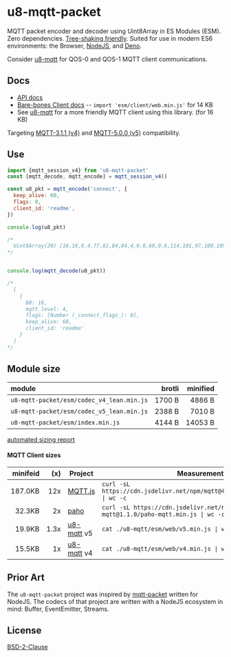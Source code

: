 # u8-mqtt-packet

MQTT packet encoder and decoder using Uint8Array in ES Modules (ESM).
Zero dependencies. [Tree-shaking friendly](https://rollupjs.org/guide/en/).
Suited for use in modern ES6 environments: the Browser, [NodeJS](https://nodejs.org/en/), and [Deno](https://deno.land/).

Consider [u8-mqtt][] for QOS-0 and QOS-1 MQTT client communications.

 [u8-mqtt]: https://github.com/shanewholloway/js-u8-mqtt


## Docs

- [API docs](./docs/api.md)
- [Bare-bones Client docs](./docs/client.md) -- `import 'esm/client/web.min.js'` for 14 KB 
- See [u8-mqtt][] for a more friendly MQTT client using this library. (for 16 KB)



Targeting [MQTT-3.1.1 (v4)][spec-3.1.1] and [MQTT-5.0.0 (v5)][spec-5.0.0] compatibility.

 [spec-5.0.0]: https://docs.oasis-open.org/mqtt/mqtt/v5.0/os/mqtt-v5.0-os.html
 [spec-3.1.1]: http://docs.oasis-open.org/mqtt/mqtt/v3.1.1/os/mqtt-v3.1.1-os.html


## Use

```javascript
import {mqtt_session_v4} from 'u8-mqtt-packet'
const [mqtt_decode, mqtt_encode] = mqtt_session_v4()

const u8_pkt = mqtt_encode('connect', {
  keep_alive: 60,
  flags: 0,
  client_id: 'readme',
})

console.log(u8_pkt)

/*
  Uint8Array(20) [16,18,0,4,77,81,84,84,4,0,0,60,0,6,114,101,97,100,109,101]
*/


console.log(mqtt_decode(u8_pkt))

/*
  [
    {
      b0: 16,
      mqtt_level: 4,
      flags: [Number (_connect_flags_): 0],
      keep_alive: 60,
      client_id: 'readme'
    }
  ]
*/
```


## Module size

| module                                    |   brotli | minified |
|:------------------------------------------|---------:|---------:|
| `u8-mqtt-packet/esm/codec_v4_lean.min.js` |   1700 B |   4886 B |
| `u8-mqtt-packet/esm/codec_v5_lean.min.js` |   2388 B |   7010 B |
| `u8-mqtt-packet/esm/index.min.js`         |   4144 B |  14053 B |

[automated sizing report](./docs/compressed.md)


#### MQTT Client sizes

| minifeid | (x)  | Project        | Measurement |
|---------:|-----:|----------------|-------------|
|  187.0KB |  12x | [MQTT.js][]    | `curl -sL https://cdn.jsdelivr.net/npm/mqtt@4.0.1/dist/mqtt.min.js \| wc -c`
|   32.3KB |   2x | [paho][]       | `curl -sL https://cdn.jsdelivr.net/npm/paho-mqtt@1.1.0/paho-mqtt.min.js \| wc -c`
|   19.9KB | 1.3x | [u8-mqtt][] v5 | `cat ./u8-mqtt/esm/web/v5.min.js \| wc -c`
|   15.5KB |   1x | [u8-mqtt][] v4 | `cat ./u8-mqtt/esm/web/v4.min.js \| wc -c`

 [MQTT.js]: https://github.com/mqttjs/MQTT.js/
 [paho]: https://github.com/eclipse/paho.mqtt.javascript/
 [u8-mqtt]: https://github.com/shanewholloway/js-u8-mqtt/



## Prior Art

The `u8-mqtt-packet` project was inspired by [mqtt-packet](https://github.com/mqttjs/mqtt-packet) written for NodeJS. The codecs of that project are written with a NodeJS ecosystem in mind: Buffer, EventEmitter, Streams.


## License

[BSD-2-Clause](LICENSE)

